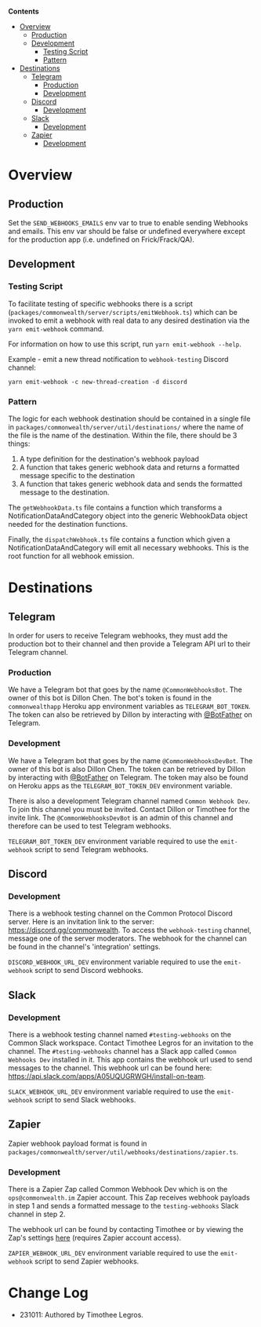**Contents**
- [Overview](#overview)
  * [Production](#production)
  * [Development](#development)
    + [Testing Script](#testing-script)
    + [Pattern](#pattern)
- [Destinations](#destinations)
  * [Telegram](#telegram)
    + [Production](#production-1)
    + [Development](#development-1)
  * [Discord](#discord)
    + [Development](#development-2)
  * [Slack](#slack)
    + [Development](#development-3)
  * [Zapier](#zapier)
    + [Development](#development-4)
    
# Overview

## Production

Set the `SEND_WEBHOOKS_EMAILS` env var to true to enable sending Webhooks and emails. This env var should be false or undefined everywhere except for the production app (i.e. undefined on Frick/Frack/QA).

## Development

### Testing Script

To facilitate testing of specific webhooks there is a script (`packages/commonwealth/server/scripts/emitWebhook.ts`) which can be invoked to emit a webhook with real data to any desired destination via the `yarn emit-webhook` command.

For information on how to use this script, run `yarn emit-webhook --help`.

Example - emit a new thread notification to `webhook-testing` Discord channel:

```
yarn emit-webhook -c new-thread-creation -d discord
```

### Pattern

The logic for each webhook destination should be contained in a single file in 
`packages/commonwealth/server/util/destinations/` where the name of the file is the name of the destination. Within the file, there should be 3 things:

1. A type definition for the destination's webhook payload
2. A function that takes generic webhook data and returns a formatted message specific to the destination
3. A function that takes generic webhook data and sends the formatted message to the destination.

The `getWebhookData.ts` file contains a function which transforms a NotificationDataAndCategory object into the generic WebhookData object needed for the destination functions.

Finally, the `dispatchWebhook.ts` file contains a function which given a NotificationDataAndCategory will emit all necessary webhooks. This is the root function for all webhook emission.

# Destinations

## Telegram
In order for users to receive Telegram webhooks, they must add the production bot to their channel
and then provide a Telegram API url to their Telegram channel.

### Production

We have a Telegram bot that goes by the name `@CommonWebhooksBot`. The owner of this
bot is Dillon Chen. The bot's token is found in the `commonwealthapp` Heroku app
environment variables as `TELEGRAM_BOT_TOKEN`. The token can also be retrieved
by Dillon by interacting with [@BotFather](https://t.me/botfather) on Telegram.

### Development

We have a Telegram bot that goes by the name `@CommonWebhooksDevBot`. The owner of this
bot is also Dillon Chen. The token can be retrieved by Dillon by interacting with 
[@BotFather](https://t.me/botfather) on Telegram. The token may also be found on Heroku apps as the
`TELEGRAM_BOT_TOKEN_DEV` environment variable.

There is also a development Telegram channel named `Common Webhook Dev`. To join this
channel you must be invited. Contact Dillon or Timothee for the invite link. The
`@CommonWebhooksDevBot` is an admin of this channel and therefore can be used to
test Telegram webhooks.

`TELEGRAM_BOT_TOKEN_DEV` environment variable required to use the `emit-webhook` script to send Telegram webhooks.

## Discord

### Development

There is a webhook testing channel on the Common Protocol Discord server. Here is an
invitation link to the server: https://discord.gg/commonwealth. To access the `webhook-testing`
channel, message one of the server moderators. The webhook for the channel can be found
in the channel's 'integration' settings.

`DISCORD_WEBHOOK_URL_DEV` environment variable required to use the `emit-webhook` script to send Discord webhooks.

## Slack

### Development

There is a webhook testing channel named `#testing-webhooks` on the Common Slack workspace. Contact Timothee Legros for an invitation to the channel. The `#testing-webhooks` channel has a Slack app called `Common Webhooks Dev` installed in it. This app contains the webhook url used to send messages to the channel. This webhook url can be found here: https://api.slack.com/apps/A05UQUGRWGH/install-on-team.

`SLACK_WEBHOOK_URL_DEV` environment variable required to use the `emit-webhook` script to send Slack webhooks.

## Zapier

Zapier webhook payload format is found in `packages/commonwealth/server/util/webhooks/destinations/zapier.ts`.

### Development

There is a Zapier Zap called Common Webhook Dev which is on the `ops@commonwealth.im` Zapier account. This Zap receives webhook payloads in step 1 and sends a formatted message to the `testing-webhooks` Slack channel in step 2. 

The webhook url can be found by contacting Timothee or by viewing the Zap's settings [here](https://zapier.com/editor/209598943/published/209598943/setup) (requires Zapier account access).

`ZAPIER_WEBHOOK_URL_DEV` environment variable required to use the `emit-webhook` script to send Zapier webhooks.

# Change Log

- 231011: Authored by Timothee Legros.